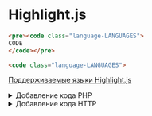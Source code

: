 # Highlight.js

```html copy
<pre><code class="language-LANGUAGES">
CODE
</code></pre>
```
```html
<code class="language-LANGUAGES">
```
[Поддерживаемые языки Highlight.js](https://github.com/highlightjs/highlight.js/blob/main/SUPPORTED_LANGUAGES.md)

<details>

<summary>Добавление кода PHP</summary>

### Блок кода PHP

```
<pre><code class="language-php">
CODE
</code></pre>
```

</details>

<details>

<summary>Добавление кода HTTP</summary>

### Блок кода HTTP

```
<pre><code class="language-http">
CODE
</code></pre>
```

</details>
